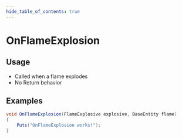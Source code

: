 ```yaml
---
hide_table_of_contents: true
---
```


# OnFlameExplosion

## Usage

* Called when a flame explodes
* No Return behavior

## Examples

```csharp title=""
void OnFlameExplosion(FlameExplosive explosive, BaseEntity flame)
{
    Puts("OnFlameExplosion works!");
}
```
